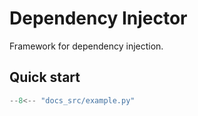 # Dependency Injector

Framework for dependency injection.

## Quick start

```python
--8<-- "docs_src/example.py"
```
